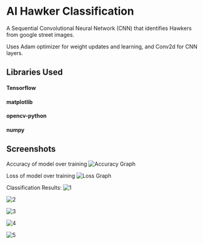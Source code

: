 
# AI Hawker Classification

A Sequential Convolutional Neural Network (CNN) that identifies Hawkers from google street images.

Uses Adam optimizer for weight updates and learning, and Conv2d for CNN layers.


## Libraries Used

#### Tensorflow
#### matplotlib
#### opencv-python
#### numpy


## Screenshots

Accuracy of model over training
![Accuracy Graph](https://github.com/JamesTzh/AI-Hawker-Classification/blob/main/Screenshots/Accuracy%20Graph.png)

Loss of model over training
![Loss Graph](https://github.com/JamesTzh/AI-Hawker-Classification/blob/main/Screenshots/Loss%20Graph.png)

Classification Results:
![1](https://github.com/JamesTzh/AI-Hawker-Classification/blob/main/Screenshots/Classification%20Result%201.png)

![2](https://github.com/JamesTzh/AI-Hawker-Classification/blob/main/Screenshots/Classification%20Result%202.png)

![3](https://github.com/JamesTzh/AI-Hawker-Classification/blob/main/Screenshots/Classification%20Result%203.png)

![4](https://github.com/JamesTzh/AI-Hawker-Classification/blob/main/Screenshots/Classification%20Result%204.png)

![5](https://github.com/JamesTzh/AI-Hawker-Classification/blob/main/Screenshots/Classification%20Result%205.png)
